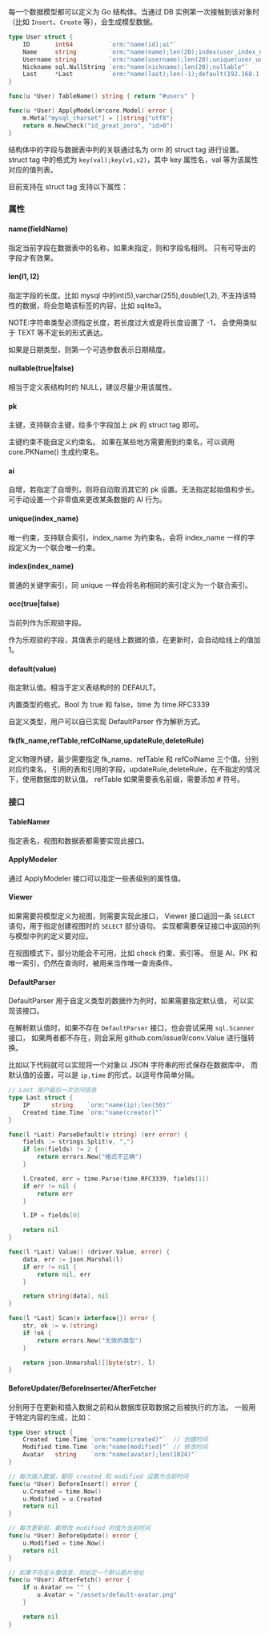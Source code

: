 每一个数据模型都可以定义为 Go 结构体。当通过 DB 实例第一次接触到该对象时
（比如 `Insert`、`Create` 等），会生成模型数据。

```go
type User struct {
    ID       int64          `orm:"name(id);ai"`
    Name     string         `orm:"name(name);len(20);index(user_index_name)"`
    Username string         `orm:"name(username);len(20);unique(user_unique_username)"`
    Nickname sql.NullString `orm:"name(nickname);len(20);nullable"`
    Last     *Last          `orm:"name(last);len(-1);default(192.168.1.1,2019-07-29T17:11:01)"`
}

func(u *User) TableName() string { return "#users" }

func(u *User) ApplyModel(m*core.Model) error {
    m.Meta["mysql_charset"] = []string{"utf8"}
    return m.NewCheck("id_great_zero", "id>0")
}
```

结构体中的字段与数据表中列的关联通过名为 orm 的 struct tag 进行设置。
struct tag 中的格式为 `key(val);key(v1,v2)`，其中 key 属性名，val 等为该属性对应的值列表。

目前支持在 struct tag 支持以下属性：

### 属性

#### name(fieldName)

指定当前字段在数据表中的名称，如果未指定，则和字段名相同。
只有可导出的字段才有效果。

#### len(l1, l2)

指定字段的长度。比如 mysql 中的int(5),varchar(255),double(1,2),
不支持该特性的数据，将会忽略该标签的内容，比如 sqlite3。

NOTE:字符串类型必须指定长度，若长度过大或是将长度设置了 -1，
会使用类似于 TEXT 等不定长的形式表达。

如果是日期类型，则第一个可选参数表示日期精度。

#### nullable(true|false)

相当于定义表结构时的 NULL，建议尽量少用该属性。

#### pk

主键，支持联合主键，给多个字段加上 pk 的 struct tag 即可。

主键约束不能自定义约束名。
如果在某些地方需要用到约束名，可以调用 core.PKName() 生成约束名。

#### ai

自增，若指定了自增列，则将自动取消其它的 pk 设置。无法指定起始值和步长。
可手动设置一个非零值来更改某条数据的 AI 行为。

#### unique(index_name)

唯一约束，支持联合索引，index_name 为约束名，会将 index_name
一样的字段定义为一个联合唯一约束。

#### index(index_name)

普通的关键字索引，同 unique 一样会将名称相同的索引定义为一个联合索引。

#### occ(true|false)

当前列作为乐观锁字段。

作为乐观锁的字段，其值表示的是线上数据的值，在更新时，会自动给线上的值加 1。

#### default(value)

指定默认值。相当于定义表结构时的 DEFAULT。

内置类型的格式，Bool 为 true 和 false，time 为 time.RFC3339

自定义类型，用户可以自已实现 DefaultParser 作为解析方式。

#### fk(fk_name,refTable,refColName,updateRule,deleteRule)

定义物理外键，最少需要指定 fk_name、refTable 和 refColName 三个值。分别对应约束名，
引用的表和引用的字段，updateRule,deleteRule，在不指定的情况下，使用数据库的默认值。
refTable 如果需要表名前缀，需要添加 # 符号。

### 接口

#### TableNamer

指定表名，视图和数据表都需要实现此接口。

#### ApplyModeler

通过 ApplyModeler 接口可以指定一些表级别的属性值。

#### Viewer

如果需要将模型定义为视图，则需要实现此接口，
Viewer 接口返回一条 `SELECT` 语句，用于指定创建视图时的 `SELECT` 部分语句。
实现都需要保证接口中返回的列与模型中列的定义要对应。

在视图模式下，部分功能会不可用，比如 check 约束、索引等。
但是 AI、PK 和唯一索引，仍然在查询时，被用来当作唯一查询条件。

#### DefaultParser

DefaultParser 用于自定义类型的数据作为列时，如果需要指定默认值，
可以实现该接口。

在解析默认值时，如果不存在 `DefaultParser` 接口，也会尝试采用 `sql.Scanner` 接口，
如果两者都不存在，则会采用 github.com/issue9/conv.Value 进行强转换。

比如以下代码就可以实现将一个对象以 JSON 字符串的形式保存在数据库中，
而默认值的设置，可以是 `ip,time` 的形式，以逗号作简单分隔。

```go
// Last 用户最后一次访问信息
type Last struct {
    IP      string    `orm:"name(ip);len(50)"`
    Created time.Time `orm:"name(creator)"`
}

func(l *Last) ParseDefault(v string) (err error) {
    fields := strings.Split(v, ",")
    if len(fields) != 2 {
        return errors.New("格式不正确")
    }

    l.Created, err = time.Parse(time.RFC3339, fields[1])
    if err != nil {
        return err
    }

    l.IP = fields[0]

    return nil
}

func(l *Last) Value() (driver.Value, error) {
    data, err := json.Marshal(l)
    if err != nil {
        return nil, err
    }

    return string(data), nil
}

func(l *Last) Scan(v interface{}) error {
    str, ok := v.(string)
    if !ok {
        return errors.New("无效的类型")
    }

    return json.Unmarshal([]byte(str), l)
}
```

#### BeforeUpdater/BeforeInserter/AfterFetcher

分别用于在更新和插入数据之前和从数据库获取数据之后被执行的方法。
一般用于特定内容的生成，比如：

```go
type User struct {
    Created  time.Time `orm:"name(created)"`  // 创建时间
    Modified time.Time `orm:"name(modified)"` // 修改时间
    Avatar   string    `orm:"name(avatar);len(1024)"`
}

// 每次插入数据，都将 created 和 modified 设置为当前时间
func(u *User) BeforeInsert() error {
    u.Created = time.Now()
    u.Modified = u.Created
    return nil
}

// 每次更新前，都修改 modified 的值为当前时间
func(u *User) BeforeUpdate() error {
    u.Modified = time.Now()
    return nil
}

// 如果不存在头像信息，则给定一个默认图片地址
func(u *User) AfterFetch() error {
    if u.Avatar == "" {
        u.Avatar = "/assets/default-avatar.png"
    }

    return nil
}

```
